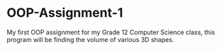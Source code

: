 # OOP-Assignment-1
My first OOP assignment for my Grade 12 Computer Science class, this program will be finding the volume of various 3D shapes. 

